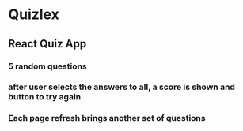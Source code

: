 # Quizlex

## React Quiz App

### 5 random questions

### after user selects the answers to all, a score is shown and button to try again

### Each page refresh brings another set of questions
